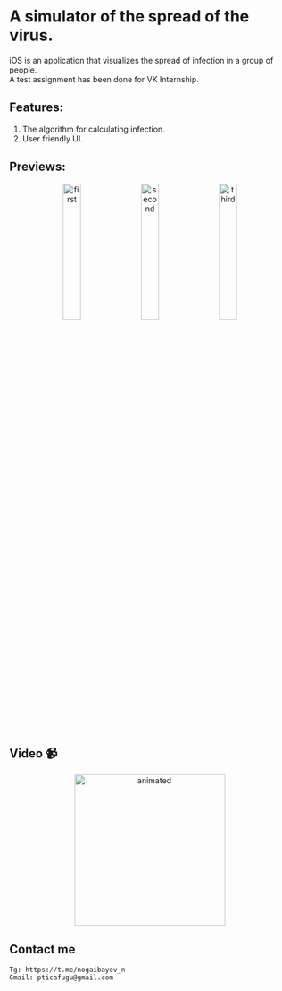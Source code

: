 # A simulator of the spread of the virus.
iOS is an application that visualizes the spread of infection in a group of people. <br/>
A test assignment has been done for VK Internship. <br/>

## Features:
1) The algorithm for calculating infection.
2) User friendly UI.

## Previews: 
<div align="center">
    <img src="https://github.com/naariman/VK-test-assignment/assets/96104998/2ffdc5f6-ef57-4ff6-b913-21c6701250d8" alt="first" style="width: 25%; margin-right: 10px;">
    <img src="https://github.com/naariman/VK-test-assignment/assets/96104998/4252f2af-e9ec-4244-9870-1b154b3f6db8" alt="second" style="width: 25%; margin-right: 10px;">
    <img src="https://github.com/naariman/VK-test-assignment/assets/96104998/9225e485-29f8-4359-852b-76a37902ab70" alt="third" style="width: 25%;">
</div>

## Video 📹

<p align="center">
  <img src="https://github.com/naariman/VK-test-assignment/assets/96104998/29bdb938-c683-4d88-bdaa-a1d58c9268f0" alt="animated" width="270px"  />
</p>

## Contact me

    Tg: https://t.me/nogaibayev_n
    Gmail: pticafugu@gmail.com
